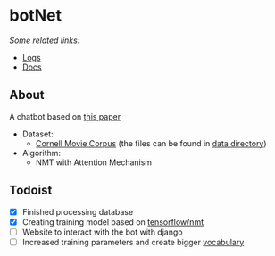 # botNet

_Some related links:_
- [Logs](LOGS.md)
- [Docs](docs)

## About
A chatbot based on [this paper](https://arxiv.org/pdf/1706.03762.pdf)
- Dataset:  
  * [Cornell Movie Corpus](https://www.cs.cornell.edu/~cristian/Cornell_Movie-Dialogs_Corpus.html)
    (the files can be found in [data directory](data/cornell))
- Algorithm:
  - NMT with Attention Mechanism

## Todoist
-   [x] Finished processing database
-   [x] Creating training model based on [tensorflow/nmt](https://github.com/tensorflow/nmt)
-   [ ] Website to interact with the bot with django
-   [ ] Increased training parameters and create bigger [vocabulary](data/samples/vocab.subwords)
